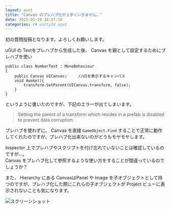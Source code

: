 ```yaml
---
layout: post
title: "Canvas のプレハブ化が上手くいきません。"
date: 2015-02-19 16:47:10
categories: c# unity3d ugui
---
```

<p>初の質問投稿となります。よろしくお願いします。</p>

<p>uGUI の Textをプレハブから生成した後、 Canvas を親として設定するためにプレハブを使い</p>

<pre class="lang-c# prettyprint-override"><code>public class NumberText : MonoBehaviour
{
    public Canvas UICanvas;     //UIを表示するキャンバス
    void Awake(){
        transform.SetParent(UICanvas.transform, false);
    }
}
</code></pre>

<p>というように書いたのですが、下記のエラーが出てしまいます。</p>

<blockquote>
  <p>Setting the parent of a transform which resides in a prefab is disabled to prevent data corruption.</p>
</blockquote>

<p>プレハブを使わずに、 Canvas を直接 <code>GameObject.Find</code> することで正常に動作してくれたのですが、プレハブ化出来ないのがどうもモヤモヤします。</p>

<p>Inspector 上でプレハブやスクリプトを付け忘れていないことは確認しているのですが…。<br>
 Canvas をプレハブ化して参照するような使い方をすることが間違っているのでしょうか？</p>

<p>また、 Hierarchy にある CanvasはPanel や Image を子オブジェクトとして持つのですが、プレハブ化した際にこれらの子オブジェクトが Project ビューに表示されないことも気になります。</p>

<p><img src="https://i.stack.imgur.com/ZiPku.png" alt="スクリーンショット"></p>
